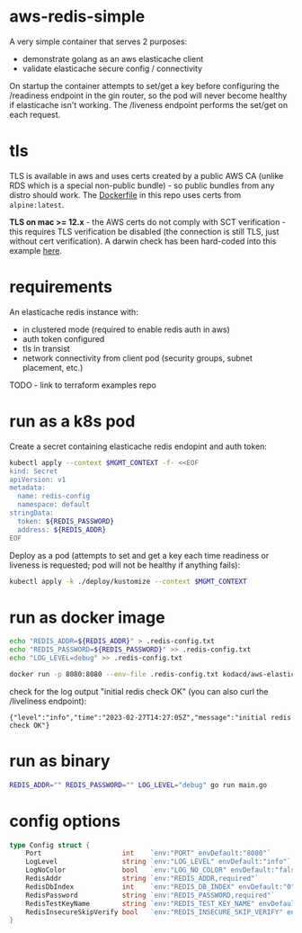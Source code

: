 # aws-redis-simple

A very simple container that serves 2 purposes:

* demonstrate golang as an aws elasticache client
* validate elasticache secure config / connectivity

On startup the container attempts to set/get a key before configuring the /readiness endpoint in the gin router, so the pod will never become healthy if elasticache isn't working.  The /liveness endpoint performs the set/get on each request.

# tls

TLS is available in aws and uses certs created by a public AWS CA (unlike RDS which is a special non-public bundle) - so public bundles from any distro should work.  The [Dockerfile](./Dockerfile) in this repo uses certs from `alpine:latest`.

**TLS on mac >= 12.x** - the AWS certs do not comply with SCT verification - this requires TLS verification be disabled (the connection is still TLS, just without cert verification).  A darwin check has been hard-coded into this example [here](https://github.com/bensolo-io/aws-redis-simple/blob/7a3e33dbf4df8436342961c21544c1a12e155967/main.go#L51-L56).

# requirements

An elasticache redis instance with:

* in clustered mode (required to enable redis auth in aws)
* auth token configured
* tls in transist
* network connectivity from client pod (security groups, subnet placement, etc.)

TODO - link to terraform examples repo

# run as a k8s pod

Create a secret containing elasticache redis endopint and auth token:

```bash
kubectl apply --context $MGMT_CONTEXT -f- <<EOF
kind: Secret
apiVersion: v1
metadata:
  name: redis-config
  namespace: default
stringData:
  token: ${REDIS_PASSWORD}
  address: ${REDIS_ADDR}
EOF
```
Deploy as a pod (attempts to set and get a key each time readiness or liveness is requested; pod will not be healthy if anything fails):

```bash
kubectl apply -k ./deploy/kustomize --context $MGMT_CONTEXT
```

# run as docker image

```bash
echo "REDIS_ADDR=${REDIS_ADDR}" > .redis-config.txt
echo "REDIS_PASSWORD=${REDIS_PASSWORD}" >> .redis-config.txt
echo "LOG_LEVEL=debug" >> .redis-config.txt

docker run -p 8080:8080 --env-file .redis-config.txt kodacd/aws-elasticache-redis-tester:latest
```

check for the log output "initial redis check OK" (you can also curl the /liveliness endpoint):

```
{"level":"info","time":"2023-02-27T14:27:05Z","message":"initial redis check OK"}
```

# run as binary

```bash
REDIS_ADDR="" REDIS_PASSWORD="" LOG_LEVEL="debug" go run main.go
```

# config options

```go
type Config struct {
	Port                    int    `env:"PORT" envDefault:"8080"`
	LogLevel                string `env:"LOG_LEVEL" envDefault:"info"`
	LogNoColor              bool   `env:"LOG_NO_COLOR" envDefault:"false"`
	RedisAddr               string `env:"REDIS_ADDR,required"`
	RedisDbIndex            int    `env:"REDIS_DB_INDEX" envDefault:"0"`
	RedisPassword           string `env:"REDIS_PASSWORD,required"`
	RedisTestKeyName        string `env:"REDIS_TEST_KEY_NAME" envDefault:"local"`
	RedisInsecureSkipVerify bool   `env:"REDIS_INSECURE_SKIP_VERIFY" envDefault:"false"`
}
```